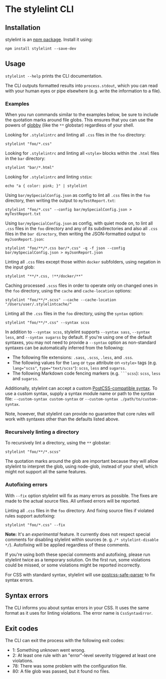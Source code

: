 # The stylelint CLI

## Installation

stylelint is an [npm package](https://www.npmjs.com/package/stylelint). Install it using:

```shell
npm install stylelint --save-dev
```

<!-- TOC -->

## Usage

`stylelint --help` prints the CLI documentation.

The CLI outputs formatted results into `process.stdout`, which you can read with your human eyes or pipe elsewhere (e.g. write the information to a file).

### Examples

When you run commands similar to the examples below, be sure to include the quotation marks around file globs. This ensures that you can use the powers of [globby](https://github.com/sindresorhus/globby) (like the `**` globstar) regardless of your shell.

Looking for `.stylelintrc` and linting all `.css` files in the `foo` directory:

```shell
stylelint "foo/*.css"
```

Looking for `.stylelintrc` and linting all `<style>` blocks within the `.html` files in the `bar` directory:

```shell
stylelint "bar/*.html"
```

Looking for `.stylelintrc` and linting `stdin`:

```shell
echo "a { color: pink; }" | stylelint
```

Using `bar/mySpecialConfig.json` as config to lint all `.css` files in the `foo` directory, then writing the output to `myTestReport.txt`:

```shell
stylelint "foo/*.css" --config bar/mySpecialConfig.json > myTestReport.txt
```

Using `bar/mySpecialConfig.json` as config, with quiet mode on, to lint all `.css` files in the `foo` directory and any of its subdirectories and also all `.css` files in the `bar directory`, then writing the JSON-formatted output to `myJsonReport.json`:

```shell
stylelint "foo/**/*.css bar/*.css" -q -f json --config bar/mySpecialConfig.json > myJsonReport.json
```

Linting all `.css` files except those within `docker` subfolders, using negation in the input glob:

```shell
stylelint "**/*.css, !**/docker/**"
```

Caching processed `.scss` files in order to operate only on changed ones in the `foo` directory, using the `cache` and `cache-location` options:

```shell
stylelint "foo/**/*.scss" --cache --cache-location "/Users/user/.stylelintcache/"
```

Linting all the `.css` files in the `foo` directory, using the `syntax` option:

```shell
stylelint "foo/**/*.css" --syntax scss
```

In addition to `--syntax scss`, stylelint supports `--syntax sass`, `--syntax less`, and `--syntax sugarss` by default. If you're using one of the default syntaxes, you may not need to provide a `--syntax` option as non-standard syntaxes can be automatically inferred from the following:

- The following file extensions: `.sass`, `.scss`, `.less`, and `.sss`.
- The following values for the `lang` or `type` attribute on `<style>` tags (e.g. `lang="scss"`, `type="text/scss"`): `scss`, `less` and `sugarss`.
- The following Markdown code fencing markers (e.g. ` ```scss `): `scss`, `less` and `sugarss`.

Additionally, stylelint can accept a custom [PostCSS-compatible syntax](https://github.com/postcss/postcss#syntaxes). To use a custom syntax, supply a syntax module name or path to the syntax file: `--custom-syntax custom-syntax` or `--custom-syntax ./path/to/custom-syntax`.

Note, however, that stylelint can provide no guarantee that core rules will work with syntaxes other than the defaults listed above.

### Recursively linting a directory

To recursively lint a directory, using the `**` globstar:

```shell
stylelint "foo/**/*.scss"
```

The quotation marks around the glob are important because they will allow stylelint to interpret the glob, using node-glob, instead of your shell, which might not support all the same features.

### Autofixing errors

With `--fix` option stylelint will fix as many errors as possible. The fixes are made to the actual source files. All unfixed errors will be reported.

Linting all `.css` files in the `foo` directory. And fixing source files if violated rules support autofixing:

```shell
stylelint "foo/*.css" --fix
```

**Note:** It's an _experimental_ feature. It currently does not respect special comments for disabling stylelint within sources (e. g. `/* stylelint-disable */`). Autofixing will be applied regardless of these comments.

If you're using both these special comments and autofixing, please run stylelint twice as a temporary solution. On the first run, some violations could be missed, or some violations might be reported incorrectly.

For CSS with standard syntax, stylelint will use [postcss-safe-parser](https://github.com/postcss/postcss-safe-parser) to fix syntax errors.

## Syntax errors

The CLI informs you about syntax errors in your CSS.
It uses the same format as it uses for linting violations.
The error name is `CssSyntaxError`.

## Exit codes

The CLI can exit the process with the following exit codes:

- 1: Something unknown went wrong.
- 2: At least one rule with an "error"-level severity triggered at least one violations.
- 78: There was some problem with the configuration file.
- 80: A file glob was passed, but it found no files.
